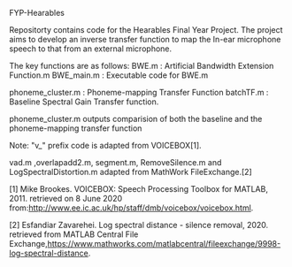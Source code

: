 FYP-Hearables

Repositorty contains code for the Hearables Final Year Project. 
The project aims to develop an inverse transfer function to map the In-ear microphone speech to that from an external microphone. 


The key functions are as follows:
BWE.m : Artificial Bandwidth Extension Function.m
BWE_main.m : Executable code for BWE.m

phoneme_cluster.m : Phoneme-mapping Transfer Function
batchTF.m : Baseline Spectral Gain Transfer function. 

phoneme_cluster.m outputs comparision of both the baseline and the phoneme-mapping transfer function

Note: "v_" prefix code is adapted from VOICEBOX[1].

vad.m ,overlapadd2.m, segment.m, RemoveSilence.m and LogSpectralDistortion.m adapted from MathWork FileExchange.[2]

[1] Mike Brookes.  VOICEBOX: Speech Processing Toolbox for MATLAB, 2011.  retrieved on 8 June 2020 from:http://www.ee.ic.ac.uk/hp/staff/dmb/voicebox/voicebox.html.

[2] Esfandiar Zavarehei. Log spectral distance - silence removal, 2020. retrieved from MATLAB Central File  Exchange,https://www.mathworks.com/matlabcentral/fileexchange/9998-log-spectral-distance.
